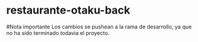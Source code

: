 # restaurante-otaku-back

#Nota importante Los cambios se pushean a la rama de desarrollo, ya que no ha sido terminado todavia el proyecto.

